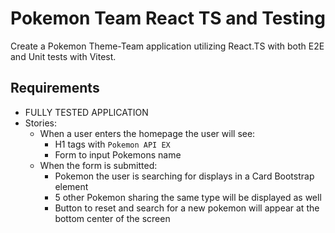 # Pokemon Team React TS and Testing

Create a Pokemon Theme-Team application utilizing React.TS with both E2E and Unit tests with Vitest.

## Requirements
- FULLY TESTED APPLICATION
- Stories:
    -   When a user enters the homepage the user will see:
        -   H1 tags with `Pokemon API EX`
        -   Form to input Pokemons name
    -   When the form is submitted:
        -   Pokemon the user is searching for displays in a Card Bootstrap element
        -   5 other Pokemon sharing the same type will be displayed as well
        -   Button to reset and search for a new pokemon will appear at the bottom center of the screen
        
